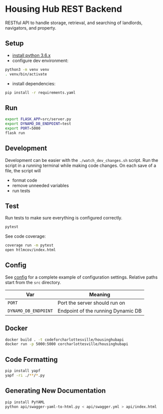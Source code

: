 # Housing Hub REST Backend 

RESTful API to handle storage, retrieval, and searching of landlords, navigators, and property.

## Setup

- [install python 3.6.x](https://realpython.com/installing-python/)
- configure dev environment:

```bash
python3 -m venv venv
. venv/bin/activate
```

- install dependencies:

```bash
pip install -r requirements.yaml
```

## Run

```sh
export FLASK_APP=src/server.py
export DYNAMO_DB_ENDPOINT=test
export PORT=5000
flask run
```

## Development

Development can be easier with the `./watch_dev_changes.sh` script. Run the script in a running terminal while making code changes. On each save of a file, the script will 

- format code
- remove unneeded variables
- run tests

## Test

Run tests to make sure everything is configured correctly.
```sh
pytest
```

See code coverage:
```sh
coverage run -m pytest
open htlmcov/index.html
```

## Config

See [config](config.cfg) for a complete example of configuration settings. Relative paths start from the `src` directory.

Var | Meaning
--- | --- |
`PORT` | Port the server should run on
`DYNAMO_DB_ENDPOINT` | Endpoint of the running Dynamic DB

## Docker

```bash
docker build . -t codeforcharlottesville/housinghubapi
docker run -p 5000:5000 corcharlottesville/housinghubapi
```

## Code Formatting

```sh
pip install yapf
yapf -ri ./**/*.py
```

## Generating New Documentation

```sh
pip install PyYAML
python api/swagger-yaml-to-html.py < api/swagger.yml > api/index.html
```
